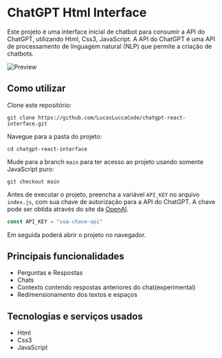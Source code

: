# ChatGPT Html Interface

Este projeto é uma interface inicial de chatbot para consumir a API do ChatGPT, utilizando Html, Css3, JavaScript. A API do ChatGPT é uma API de processamento de linguagem natural (NLP) que permite a criação de chatbots.

![Preview](https://github.com/LucasLuccaCode/chatgpt-react-interface/blob/main/.github/preview.png)

## Como utilizar

Clone este repositório:

```
git clone https://github.com/LucasLuccaCode/chatgpt-react-interface.git
```

Navegue para a pasta do projeto:

```
cd chatgpt-react-interface
```

Mude para a branch `main` para ter acesso ao projeto usando somente JavaScript puro:

```
git checkout main
```

Antes de executar o projeto, preencha a variável `API_KEY` no arquivo `index.js`, com sua chave de autorização para a API do ChatGPT. A chave pode ser obtida através do site da [OpenAI](https://platform.openai.com/account/api-keys).


```js
const API_KEY = "sua-chave-api"
```

Em seguida poderá abrir o projeto no navegador.

## Principais funcionalidades

- Perguntas e Respostas
- Chats
- Contexto contendo respostas anteriores do chat(experimental)
- Redimensionamento dos textos e espaços

## Tecnologias e serviços usados

- Html
- Css3
- JavaScript